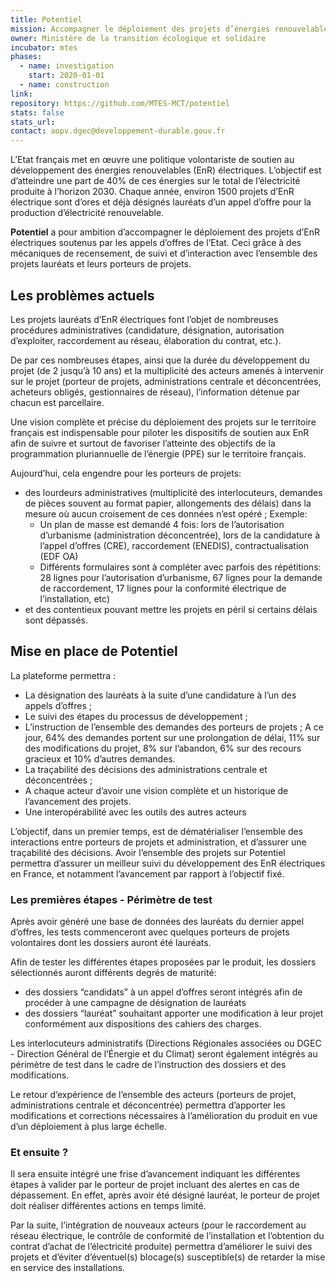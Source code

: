 ```yaml
---
title: Potentiel
mission: Accompagner le déploiement des projets d’énergies renouvelables électriques
owner: Ministère de la transition écologique et solidaire
incubator: mtes
phases:
  - name: investigation
    start: 2020-01-01
  - name: construction
link:
repository: https://github.com/MTES-MCT/potentiel
stats: false
stats_url:
contact: aopv.dgec@developpement-durable.gouv.fr
---
```


L’Etat français met en œuvre une politique volontariste de soutien au développement des énergies renouvelables (EnR) électriques. L’objectif est d’atteindre une part de 40% de ces énergies sur le total de l’électricité produite à l’horizon 2030. Chaque année, environ 1500 projets d’EnR électrique sont d’ores et déjà désignés lauréats d’un appel d’offre pour la production d’électricité renouvelable.

**Potentiel** a pour ambition d’accompagner le déploiement des projets d’EnR électriques soutenus par les appels d’offres de l’Etat. Ceci grâce à des mécaniques de recensement, de suivi et d’interaction avec l’ensemble des projets lauréats et leurs porteurs de projets.

## Les problèmes actuels

Les projets lauréats d’EnR électriques font l’objet de nombreuses procédures administratives (candidature, désignation, autorisation d’exploiter, raccordement au réseau, élaboration du contrat, etc.).  

De par ces nombreuses étapes, ainsi que la durée du développement du projet (de 2 jusqu’à 10 ans) et la multiplicité des acteurs amenés à intervenir sur le projet (porteur de projets, administrations centrale et déconcentrées, acheteurs obligés, gestionnaires de réseau), l’information détenue par chacun est parcellaire.  

Une vision complète et précise du déploiement des projets sur le territoire français est indispensable pour piloter les dispositifs de soutien aux EnR afin de suivre et surtout de favoriser l’atteinte des objectifs de la programmation pluriannuelle de l’énergie (PPE) sur le territoire français.

Aujourd’hui, cela engendre pour les porteurs de projets:
- des lourdeurs administratives (multiplicité des interlocuteurs, demandes de pièces souvent au format papier, allongements des délais) dans la mesure où aucun croisement de ces données n’est opéré ; Exemple:
  - Un plan de masse est demandé 4 fois: lors de l’autorisation d’urbanisme (administration déconcentrée), lors de la candidature à l’appel d’offres (CRE), raccordement (ENEDIS), contractualisation (EDF OA)
  - Différents formulaires sont à compléter avec parfois des répétitions: 28 lignes pour l’autorisation d’urbanisme, 67 lignes pour la demande de raccordement, 17 lignes pour la conformité électrique de l’installation, etc)
- et des contentieux pouvant mettre les projets en péril si certains délais sont dépassés.

## Mise en place de Potentiel

La plateforme permettra  :
- La désignation des lauréats à la suite d’une candidature à l’un des appels d’offres ;
- Le suivi des étapes du processus de développement ;
- L’instruction de l’ensemble des demandes des porteurs de projets ; A ce jour, 64% des demandes portent sur une prolongation de délai, 11% sur des modifications du projet, 8% sur l’abandon, 6% sur des recours gracieux et 10% d’autres demandes.
- La traçabilité des décisions des administrations centrale et déconcentrées ; 
- A chaque acteur d’avoir une vision complète et un historique de l’avancement des projets.
- Une interopérabilité avec les outils des autres acteurs

L’objectif, dans un premier temps, est de dématérialiser l’ensemble des interactions entre porteurs de projets et administration, et d’assurer une traçabilité des décisions. Avoir l’ensemble des projets sur Potentiel permettra d’assurer un meilleur suivi du développement des EnR électriques en France, et notamment l’avancement par rapport à l’objectif fixé.

### Les premières étapes - Périmètre de test

Après avoir généré une base de données des lauréats du dernier appel d’offres, les tests commenceront avec quelques porteurs de projets volontaires dont les dossiers auront été lauréats.  
  
Afin de tester les différentes étapes proposées par le produit, les dossiers sélectionnés auront différents degrés de maturité:
- des dossiers “candidats” à un appel d’offres seront intégrés afin de procéder à une campagne de désignation de lauréats
- des dossiers “lauréat” souhaitant apporter une modification à leur projet conformément aux dispositions des cahiers des charges.  

Les interlocuteurs administratifs (Directions Régionales associées ou DGEC - Direction Général de l’Énergie et du Climat) seront également intégrés au périmètre de test dans le cadre de l’instruction des dossiers et des modifications.  
  
Le retour d’expérience de l’ensemble des acteurs (porteurs de projet, administrations centrale et déconcentrée) permettra d’apporter les modifications et corrections nécessaires à l’amélioration du produit en vue d’un déploiement à plus large échelle. 

### Et ensuite ?

Il sera ensuite intégré une frise d’avancement indiquant les différentes étapes à valider par le porteur de projet incluant des alertes en cas de dépassement. En effet, après avoir été désigné lauréat, le porteur de projet doit réaliser différentes actions en temps limité.  

Par la suite, l’intégration de nouveaux acteurs (pour le raccordement au réseau électrique, le contrôle de conformité de l’installation et l’obtention du contrat d’achat de l’électricité produite) permettra d’améliorer le suivi des projets et d’éviter d’éventuel(s) blocage(s) susceptible(s) de retarder la mise en service des installations.  
